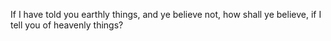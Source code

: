 If I have told you earthly things, and ye believe not, how shall ye believe, if I tell you of heavenly things?

